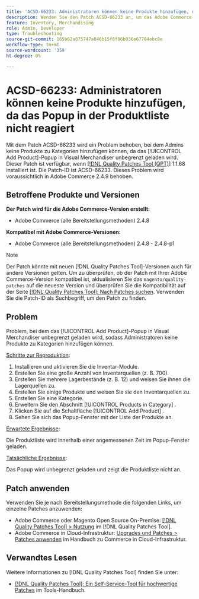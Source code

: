 ```yaml
---
title: 'ACSD-66233: Administratoren können keine Produkte hinzufügen, da das Popup in der Produktliste nicht reagiert'
description: Wenden Sie den Patch ACSD-66233 an, um das Adobe Commerce-Problem zu beheben, bei dem Admins keine Produkte zu Kategorien hinzufügen können, da das [!UICONTROL Add Product]-Popup in Visual Merchandiser unbegrenzt geladen wird.
feature: Inventory, Merchandising
role: Admin, Developer
type: Troubleshooting
source-git-commit: 165b62a875747a846b15f8f86b036e67704ebc8e
workflow-type: tm+mt
source-wordcount: '359'
ht-degree: 0%

---
```



# ACSD-66233: Administratoren können keine Produkte hinzufügen, da das Popup in der Produktliste nicht reagiert

Mit dem Patch ACSD-66233 wird ein Problem behoben, bei dem Admins keine Produkte zu Kategorien hinzufügen können, da das [!UICONTROL Add Product]-Popup in Visual Merchandiser unbegrenzt geladen wird. Dieser Patch ist verfügbar, wenn [[!DNL Quality Patches Tool (QPT)]](/help/tools/quality-patches-tool/quality-patches-tool-to-self-serve-quality-patches.md) 1.1.68 installiert ist. Die Patch-ID ist ACSD-66233. Dieses Problem wird voraussichtlich in Adobe Commerce 2.4.9 behoben.

## Betroffene Produkte und Versionen

**Der Patch wird für die Adobe Commerce-Version erstellt:**

* Adobe Commerce (alle Bereitstellungsmethoden) 2.4.8

**Kompatibel mit Adobe Commerce-Versionen:**

* Adobe Commerce (alle Bereitstellungsmethoden) 2.4.8 - 2.4.8-p1

>[!NOTE]
>
>Der Patch könnte mit neuen [!DNL Quality Patches Tool]-Versionen auch für andere Versionen gelten. Um zu überprüfen, ob der Patch mit Ihrer Adobe Commerce-Version kompatibel ist, aktualisieren Sie das `magento/quality-patches` auf die neueste Version und überprüfen Sie die Kompatibilität auf der Seite [[!DNL Quality Patches Tool]: Nach Patches suchen](https://experienceleague.adobe.com/tools/commerce-quality-patches/index.html). Verwenden Sie die Patch-ID als Suchbegriff, um den Patch zu finden.

## Problem

Problem, bei dem das [!UICONTROL Add Product]-Popup in Visual Merchandiser unbegrenzt geladen wird, sodass Administratoren keine Produkte zu Kategorien hinzufügen können.

<u>Schritte zur Reproduktion</u>:

1. Installieren und aktivieren Sie die Inventar-Module.
1. Erstellen Sie eine große Anzahl von Inventarquellen (z. B. 700).
1. Erstellen Sie mehrere Lagerbestände (z. B. 12) und weisen Sie ihnen die Lagerquellen zu.
1. Erstellen Sie einige Produkte und weisen Sie sie den Inventarquellen zu.
1. Erstellen Sie eine Kategorie.
1. Erweitern Sie den Abschnitt [!UICONTROL Products in Category] .
1. Klicken Sie auf die Schaltfläche [!UICONTROL Add Product] .
1. Sehen Sie sich das Popup-Fenster mit der Liste der Produkte an.

<u>Erwartete Ergebnisse</u>:

Die Produktliste wird innerhalb einer angemessenen Zeit im Popup-Fenster geladen.

<u>Tatsächliche Ergebnisse</u>:

Das Popup wird unbegrenzt geladen und zeigt die Produktliste nicht an.

## Patch anwenden

Verwenden Sie je nach Bereitstellungsmethode die folgenden Links, um einzelne Patches anzuwenden:

* Adobe Commerce oder Magento Open Source On-Premise: [[!DNL Quality Patches Tool] > Nutzung](/help/tools/quality-patches-tool/usage.md) im [!DNL Quality Patches Tool].
* Adobe Commerce in Cloud-Infrastruktur: [Upgrades und Patches > Patches anwenden](https://experienceleague.adobe.com/docs/commerce-cloud-service/user-guide/develop/upgrade/apply-patches.html) im Handbuch zu Commerce in Cloud-Infrastruktur.

## Verwandtes Lesen

Weitere Informationen zu [!DNL Quality Patches Tool] finden Sie unter:

* [[!DNL Quality Patches Tool]: Ein Self-Service-Tool für hochwertige Patches](/help/tools/quality-patches-tool/quality-patches-tool-to-self-serve-quality-patches.md) im Tools-Handbuch.
